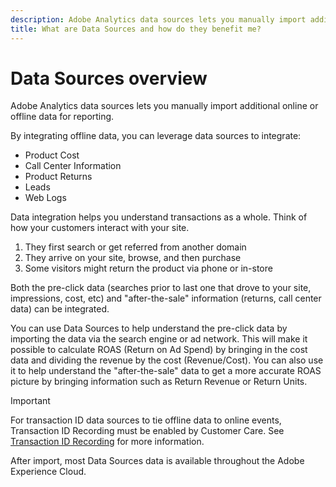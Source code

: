 ```yaml
---
description: Adobe Analytics data sources lets you manually import additional online or offline data for reporting.
title: What are Data Sources and how do they benefit me?
---
```


# Data Sources overview

Adobe Analytics data sources lets you manually import additional online or offline data for reporting.

By integrating offline data, you can leverage data sources to integrate:

* Product Cost 
* Call Center Information 
* Product Returns 
* Leads 
* Web Logs 

Data integration helps you understand transactions as a whole. Think of how your customers interact with your site.

1. They first search or get referred from another domain 
1. They arrive on your site, browse, and then purchase 
1. Some visitors might return the product via phone or in-store

Both the pre-click data (searches prior to last one that drove to your site, impressions, cost, etc) and "after-the-sale" information (returns, call center data) can be integrated.

You can use Data Sources to help understand the pre-click data by importing the data via the search engine or ad network. This will make it possible to calculate ROAS (Return on Ad Spend) by bringing in the cost data and dividing the revenue by the cost (Revenue/Cost). You can also use it to help understand the "after-the-sale" data to get a more accurate ROAS picture by bringing information such as Return Revenue or Return Units.

>[!IMPORTANT]
>
>For transaction ID data sources to tie offline data to online events, Transaction ID Recording must be enabled by Customer Care. See [Transaction ID Recording](/help/import/c-data-sources/datasrc-integrating-offline-data.md#section_30D6D47AEC0F4A36B87EBFE4C858F20C) for more information.

After import, most Data Sources data is available throughout the Adobe Experience Cloud.
